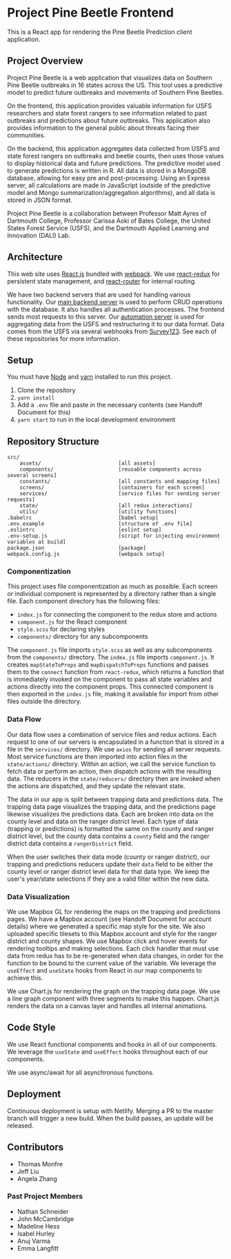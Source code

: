 # Project Pine Beetle Frontend

This is a React app for rendering the Pine Beetle Prediction client application.

## Project Overview

Project Pine Beetle is a web application that visualizes data on Southern Pine Beetle outbreaks in 16 states across the US. This tool uses a predictive model to predict future outbreaks and movements of Southern Pine Beetles.

On the frontend, this application provides valuable information for USFS researchers and state forest rangers to see information related to past outbreaks and predictions about future outbreaks. This application also provides information to the general public about threats facing their communities.

On the backend, this application aggregates data collected from USFS and state forest rangers on outbreaks and beetle counts, then uses those values to display historical data and future predictions. The predictive model used to generate predictions is written in R. All data is stored in a MongoDB database, allowing for easy pre and post-processing. Using an Express server, all calculations are made in JavaScript (outside of the predictive model and Mongo summarization/aggregation algorithms), and all data is stored in JSON format.

Project Pine Beetle is a collaboration between Professor Matt Ayres of Dartmouth College, Professor Carissa Aoki of Bates College, the United States Forest Service (USFS), and the Dartmouth Applied Learning and Innovation (DALI) Lab.

## Architecture

This web site uses [React.js](https://reactjs.org/) bundled with [webpack](https://webpack.js.org/). We use [react-redux](https://react-redux.js.org/) for persistent state management, and [react-router](https://reactrouter.com/) for internal routing.

We have two backend servers that are used for handling various functionality. Our [main backend server](https://github.com/dali-lab/pine-beetle-backend) is used to perform CRUD operations with the database. It also handles all authentication processes. The frontend sends most requests to this server. Our [automation server](https://github.com/dali-lab/pine-beetle-automation) is used for aggregating data from the USFS and restructuring it to our data format. Data comes from the USFS via several webhooks from [Survey123](https://survey123.arcgis.com/). See each of these repositories for more information.

## Setup

You must have [Node](https://nodejs.org) and [yarn](https://yarnpkg.com/) installed to run this project.

1. Clone the repository
2. `yarn install`
3. Add a `.env` file and paste in the necessary contents (see Handoff Document for this)
4. `yarn start` to run in the local development environment

## Repository Structure

```
src/
	assets/							[all assets]
	components/						[reusable components across several screens]
	constants/						[all constants and mapping files]
	screens/						[containers for each screen]
	services/						[service files for sending server requests]
	state/							[all redux interactions]
	utils/							[utility functions]
.babelrc							[babel setup]
.env.example						[structure of .env file]
.eslintrc							[eslint setup]
.env-setup.js						[script for injecting environment variables at build]
package.json						[package]
webpack.config.js					[webpack setup]
```

### Componentization

This project uses file componentization as much as possible. Each screen or individual component is represented by a directory rather than a single file. Each component directory has the following files:

- `index.js` for connecting the component to the redux store and actions
- `component.js` for the React component
- `style.scss` for declaring styles
- `components/` directory for any subcomponents

The `component.js` file imports `style.scss` as well as any subcomponents from the `components/` directory. The `index.js` file imports `component.js`. It creates `mapStateToProps` and `mapDispatchToProps` functions and passes them to the `connect` function from `react-redux`, which returns a function that is immediately invoked on the component to pass all state variables and actions directly into the component props. This connected component is then exported in the `index.js` file, making it available for import from other files outside the directory.

### Data Flow

Our data flow uses a combination of service files and redux actions. Each request to one of our servers is encapsulated in a function that is stored in a file in the `services/` directory. We use `axios` for sending all server requests. Most service functions are then imported into action files in the `state/actions/` directory. Within an action, we call the service function to fetch data or perform an action, then dispatch actions with the resulting data. The reducers in the `state/reducers/` directory then are invoked when the actions are dispatched, and they update the relevant state.

The data in our app is split between trapping data and predictions data. The trapping data page visualizes the trapping data, and the predictions page likewise visualizes the predictions data. Each are broken into data on the county level and data on the ranger district level. Each type of data (trapping or predictions) is formatted the same on the county and ranger district level, but the county data contains a `county` field and the ranger district data contains a `rangerDistrict` field.

When the user switches their data mode (county or ranger district), our trapping and predictions reducers update their `data` field to be either the county level or ranger district level data for that data type. We keep the user's year/state selections if they are a valid filter within the new data.

### Data Visualization

We use Mapbox GL for rendering the maps on the trapping and predictions pages. We have a Mapbox account (see Handoff Document for account details) where we generated a specific map style for the site. We also uploaded specific tilesets to this Mapbox account and style for the ranger district and county shapes. We use Mapbox click and hover events for rendering tooltips and making selections. Each click handler that must use data from redux has to be re-generated when data changes, in order for the function to be bound to the current value of the variable. We leverage the `useEffect` and `useState` hooks from React in our map components to achieve this.

We use Chart.js for rendering the graph on the trapping data page. We use a line graph component with three segments to make this happen. Chart.js renders the data on a canvas layer and handles all internal animations.

## Code Style

We use React functional components and hooks in all of our components. We leverage the `useState` and `useEffect` hooks throughout each of our components.

We use async/await for all asynchronous functions.

## Deployment

Continuous deployment is setup with Netlify. Merging a PR to the master branch will trigger a new build. When the build passes, an update will be released.

## Contributors

- Thomas Monfre
- Jeff Liu
- Angela Zhang

### Past Project Members

- Nathan Schneider
- John McCambridge
- Madeline Hess
- Isabel Hurley
- Anuj Varma
- Emma Langfitt
